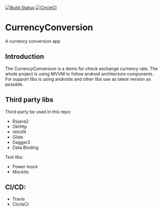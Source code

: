 [![Build Status](https://travis-ci.org/chrisynchen/CurrencyConversion.svg?branch=master)](https://travis-ci.org/chrisynchen/CurrencyConversion)
[![CircleCI](https://circleci.com/gh/chrisynchen/CurrencyConversion.svg?style=svg&circle-token=2cbbfdf7ab9af39b69a7b6cb37e8c291d5ee8334)](https://circleci.com/gh/chrisynchen/GithubAssignment)
# CurrencyConversion
A currency conversion app

## Introduction
The CurrencyConversion is a demo for check exchange currency rate. The whole project is using MVVM to follow android architecture components. For support libs is using androidx and other libs use as latest version as possible.

## Third party libs
Third-party be used in this repo:

- Rxjava2
- OkHttp
- retrofit
- Glide
- Dagger2
- Data Binding

Test libs:

- Power mock
- Mockito

## CI/CD:

- Travis
- CircleCI